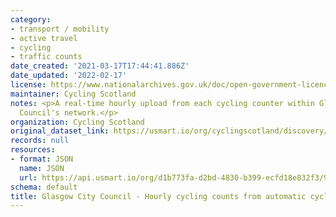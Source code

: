 ```yaml
---
category:
- transport / mobility
- active travel
- cycling
- traffic counts
date_created: '2021-03-17T17:44:41.886Z'
date_updated: '2022-02-17'
license: https://www.nationalarchives.gov.uk/doc/open-government-licence/version/3/
maintainer: Cycling Scotland
notes: <p>A real-time hourly upload from each cycling counter within Glasgow City
  Council's network.</p>
organization: Cycling Scotland
original_dataset_link: https://usmart.io/org/cyclingscotland/discovery/discovery-view-detail/01c6a04a-1b6f-4121-9b8a-d081c7e6ea28
records: null
resources:
- format: JSON
  name: JSON
  url: https://api.usmart.io/org/d1b773fa-d2bd-4830-b399-ecfd18e832f3/9697fc32-5f26-466a-b6b8-f9e15e6a0c3c/1/urql
schema: default
title: Glasgow City Council - Hourly cycling counts from automatic cycling counters
---
```

